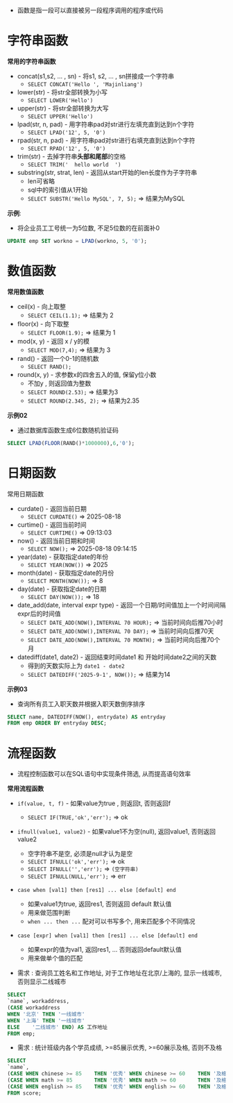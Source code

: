
- 函数是指一段可以直接被另一段程序调用的程序或代码

# 字符串函数

**常用的字符串函数**
- concat(s1,s2, ... , sn) - 将s1, s2, ... , sn拼接成一个字符串
	- `SELECT CONCAT('Hello ', 'Majinliang')`
- lower(str) - 将str全部转换为小写
	- `SELECT LOWER('Hello')`
- upper(str) - 将str全部转换为大写
	- `SELECT UPPER('Hello')`
- lpad(str, n, pad) - 用字符串pad对str进行左填充直到达到n个字符
	- `SELECT LPAD('12', 5, '0')`
- rpad(str, n, pad) - 用字符串pad对str进行右填充直到达到n个字符
	- `SELECT RPAD('12', 5, '0')`
- trim(str) - 去掉字符串**头部和尾部**的空格
	- `SELECT TRIM('  hello world  ')`
- substring(str, strat, len) - 返回从start开始的len长度作为子字符串
	- len可省略
	- sql中的索引值从1开始
	- `SELECT SUBSTR('Hello MySQL', 7, 5);`  => 结果为MySQL

**示例**:
- 将企业员工工号统一为5位数, 不足5位数的在前面补0
```sql
UPDATE emp SET workno = LPAD(workno, 5, '0');
```


# 数值函数

**常用数值函数**
- ceil(x) - 向上取整
	- `SELECT CEIL(1.1);`  => 结果为 2
- floor(x) - 向下取整
	- `SELECT FLOOR(1.9);` => 结果为 1
- mod(x, y) - 返回 x / y的模
	- `SELECT MOD(7,4);`  => 结果为 3
- rand() - 返回一个0-1的随机数
	- `SELECT RAND();`
- round(x, y) - 求参数x的四舍五入的值, 保留y位小数
	- 不加y , 则返回值为整数
	- `SELECT ROUND(2.53);`  => 结果为3
	- `SELECT ROUND(2.345, 2);` => 结果为2.35

**示例02**
- 通过数据库函数生成6位数随机验证码
```sql
SELECT LPAD(FLOOR(RAND()*1000000),6,'0');
```

# 日期函数

常用日期函数
- curdate() - 返回当前日期
	- `SELECT CURDATE()`  => 2025-08-18
- curtime() - 返回当前时间
	- `SELECT CURTIME()`  => 09:13:03
- now() - 返回当前日期和时间
	- `SELECT NOW();`  => 2025-08-18 09:14:15
- year(date) - 获取指定date的年份
	- `SELECT YEAR(NOW())` => 2025
- month(date) - 获取指定date的月份
	- `SELECT MONTH(NOW());` => 8
- day(date) - 获取指定date的日期
	- `SELECT DAY(NOW());` => 18
- date_add(date, interval expr type) - 返回一个日期/时间值加上一个时间间隔expr后的时间值
	- `SELECT DATE_ADD(NOW(),INTERVAL 70 HOUR);` => 当前时间向后推70小时
	- `SELECT DATE_ADD(NOW(),INTERVAL 70 DAY);` => 当前时间向后推70天
	- `SELECT DATE_ADD(NOW(),INTERVAL 70 MONTH);` => 当前时间向后推70个月
- datediff(date1, date2) - 返回结束时间date1 和 开始时间date2之间的天数
	- 得到的天数实际上为 `date1 - date2`
	- `SELECT DATEDIFF('2025-9-1', NOW());` => 结果为14

**示例03**
- 查询所有员工入职天数并根据入职天数倒序排序
```sql
SELECT name, DATEDIFF(NOW(), entrydate) AS entryday 
FROM emp ORDER BY entryday DESC;
```

# 流程函数

- 流程控制函数可以在SQL语句中实现条件筛选, 从而提高语句效率

**常用流程函数**
- `if(value, t, f)` - 如果value为true , 则返回t, 否则返回f
	- `SELECT IF(TRUE,'ok','err');`  => ok
- `ifnull(value1, value2)` - 如果value1不为空(null), 返回value1, 否则返回value2
	- 空字符串不是空, 必须是null才认为是空
	- `SELECT IFNULL('ok','err');`  => ok
	- `SELECT IFNULL('','err');`  => `(空字符串)`
	- `SELECT IFNULL(NULL,'err');`  => err
- `case when [val1] then [res1] ... else [default] end` 
	- 如果value1为true, 返回res1, 否则返回 default 默认值
	- 用来做范围判断
	- `when ... then ...` 配对可以书写多个, 用来匹配多个不同情况
- `case [expr] when [val1] then [res1] ... else [default] end` 
	- 如果expr的值为val1, 返回res1, ... 否则返回default默认值
	- 用来做单个值的匹配

- 需求 : 查询员工姓名和工作地址, 对于工作地址在北京/上海的, 显示一线城市, 否则显示二线城市
```sql
SELECT 
`name`, workaddress, 
(CASE workaddress 
WHEN '北京' THEN '一线城市' 
WHEN '上海' THEN '一线城市' 
ELSE	'二线城市' END) AS 工作地址
FROM emp;
```

- 需求 : 统计班级内各个学员成绩, >=85展示优秀, >=60展示及格, 否则不及格
```sql
SELECT 
`name`, 
(CASE WHEN chinese >= 85 	THEN '优秀' WHEN chinese >= 60 	THEN '及格' ELSE '不及格' END) AS '语文',
(CASE WHEN math >= 85 		THEN '优秀' WHEN math >= 60 		THEN '及格' ELSE '不及格' END) AS '数学',
(CASE WHEN english >= 85 	THEN '优秀' WHEN english >= 60 	THEN '及格' ELSE '不及格' END) AS '英语'
FROM score;
```
